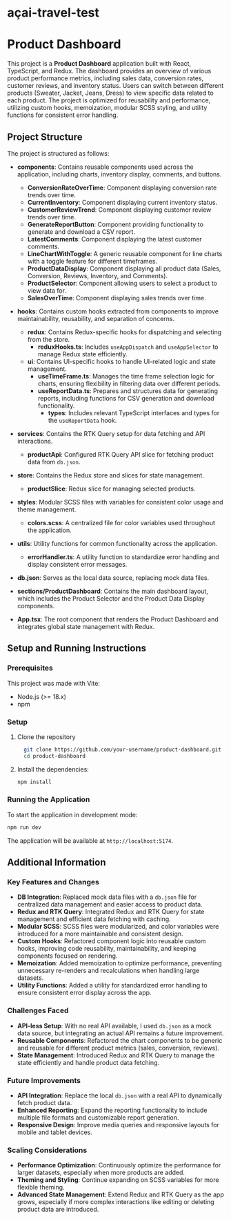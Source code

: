 
# açai-travel-test

# Product Dashboard

This project is a **Product Dashboard** application built with React, TypeScript, and Redux. The dashboard provides an overview of various product performance metrics, including sales data, conversion rates, customer reviews, and inventory status. Users can switch between different products (Sweater, Jacket, Jeans, Dress) to view specific data related to each product. The project is optimized for reusability and performance, utilizing custom hooks, memoization, modular SCSS styling, and utility functions for consistent error handling.

## Project Structure

The project is structured as follows:

- **components**: Contains reusable components used across the application, including charts, inventory display, comments, and buttons.
  - **ConversionRateOverTime**: Component displaying conversion rate trends over time.
  - **CurrentInventory**: Component displaying current inventory status.
  - **CustomerReviewTrend**: Component displaying customer review trends over time.
  - **GenerateReportButton**: Component providing functionality to generate and download a CSV report.
  - **LatestComments**: Component displaying the latest customer comments.
  - **LineChartWithToggle**: A generic reusable component for line charts with a toggle feature for different timeframes.
  - **ProductDataDisplay**: Component displaying all product data (Sales, Conversion, Reviews, Inventory, and Comments).
  - **ProductSelector**: Component allowing users to select a product to view data for.
  - **SalesOverTime**: Component displaying sales trends over time.

- **hooks**: Contains custom hooks extracted from components to improve maintainability, reusability, and separation of concerns.
  - **redux**: Contains Redux-specific hooks for dispatching and selecting from the store.
    - **reduxHooks.ts**: Includes `useAppDispatch` and `useAppSelector` to manage Redux state efficiently.
  - **ui**: Contains UI-specific hooks to handle UI-related logic and state management.
    - **useTimeFrame.ts**: Manages the time frame selection logic for charts, ensuring flexibility in filtering data over different periods.
    - **useReportData.ts**: Prepares and structures data for generating reports, including functions for CSV generation and download functionality.
      - **types**: Includes relevant TypeScript interfaces and types for the `useReportData` hook.

- **services**: Contains the RTK Query setup for data fetching and API interactions.
  - **productApi**: Configured RTK Query API slice for fetching product data from `db.json`.

- **store**: Contains the Redux store and slices for state management.
  - **productSlice**: Redux slice for managing selected products.

- **styles**: Modular SCSS files with variables for consistent color usage and theme management.
  - **colors.scss**: A centralized file for color variables used throughout the application.

- **utils**: Utility functions for common functionality across the application.
  - **errorHandler.ts**: A utility function to standardize error handling and display consistent error messages.

- **db.json**: Serves as the local data source, replacing mock data files.

- **sections/ProductDashboard**: Contains the main dashboard layout, which includes the Product Selector and the Product Data Display components.

- **App.tsx**: The root component that renders the Product Dashboard and integrates global state management with Redux.

## Setup and Running Instructions

### Prerequisites
This project was made with Vite:
- Node.js (>= 18.x)
- npm

### Setup

1. Clone the repository

   ```sh
     git clone https://github.com/your-username/product-dashboard.git
     cd product-dashboard
   ```
2. Install the dependencies:

   ```sh
   npm install
   ```

### Running the Application

To start the application in development mode:

```sh
npm run dev
```

The application will be available at `http://localhost:5174`.

## Additional Information

### Key Features and Changes

- **DB Integration**: Replaced mock data files with a `db.json` file for centralized data management and easier access to product data.
- **Redux and RTK Query**: Integrated Redux and RTK Query for state management and efficient data fetching with caching.
- **Modular SCSS**: SCSS files were modularized, and color variables were introduced for a more maintainable and consistent design.
- **Custom Hooks**: Refactored component logic into reusable custom hooks, improving code reusability, maintainability, and keeping components focused on rendering.
- **Memoization**: Added memoization to optimize performance, preventing unnecessary re-renders and recalculations when handling large datasets.
- **Utility Functions**: Added a utility for standardized error handling to ensure consistent error display across the app.

### Challenges Faced

- **API-less Setup**: With no real API available, I used `db.json` as a mock data source, but integrating an actual API remains a future improvement.
- **Reusable Components**: Refactored the chart components to be generic and reusable for different product metrics (sales, conversion, reviews).
- **State Management**: Introduced Redux and RTK Query to manage the state efficiently and handle product data fetching.
  
### Future Improvements

- **API Integration**: Replace the local `db.json` with a real API to dynamically fetch product data.
- **Enhanced Reporting**: Expand the reporting functionality to include multiple file formats and customizable report generation.
- **Responsive Design**: Improve media queries and responsive layouts for mobile and tablet devices.
  
### Scaling Considerations

- **Performance Optimization**: Continuously optimize the performance for larger datasets, especially when more products are added.
- **Theming and Styling**: Continue expanding on SCSS variables for more flexible theming.
- **Advanced State Management**: Extend Redux and RTK Query as the app grows, especially if more complex interactions like editing or deleting product data are introduced.
